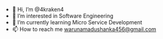 - 👋 Hi, I’m @4kraken4
- 👀 I’m interested in Software Engineering
- 🌱 I’m currently learning Micro Service Development
- 📫 How to reach me warunamadushanka456@gmail.com

<!---
4kraken4/4kraken4 is a ✨ special ✨ repository because its `README.md` (this file) appears on your GitHub profile.
You can click the Preview link to take a look at your changes.
--->
